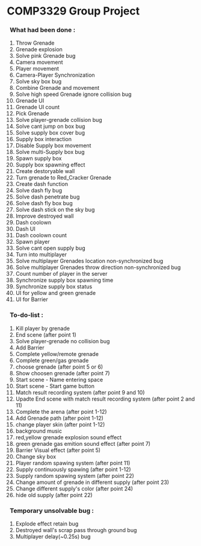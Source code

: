 # COMP3329 Group Project
### &nbsp;&nbsp;What had been done :
1. Throw Grenade 
2. Grenade explosion
3. Solve pink Grenade bug
4. Camera movement
5. Player movement
6. Camera-Player Synchronization
7. Solve sky box bug 
8. Combine Grenade and movement
9. Solve high speed Grenade ignore collision bug
10. Grenade UI
11. Grenade UI count
12. Pick Grenade
13. Solve player-grenade collision bug
14. Solve cant jump on box bug
15. Solve supply box cover bug 
16. Supply box interaction
17. Disable Supply box movement
18. Solve multi-Supply box bug
19. Spawn supply box
20. Supply box spawning effect
21. Create destoryable wall
22. Turn grenade to Red_Cracker Grenade
23. Create dash function
24. Solve dash fly bug
25. Solve dash penetrate bug
26. Solve dash fly box bug
27. Solve dash stick on the sky bug
28. Improve destroyed wall
29. Dash coolown
30. Dash UI
31. Dash coolown count
32. Spawn player
33. Solve cant open supply bug
34. Turn into multiplayer
35. Solve multiplayer Grenades location non-synchronized bug 
36. Solve multiplayer Grenades throw direction non-synchronized bug 
37. Count number of player in the server 
38. Synchronize supply box spawning time
39. Synchronize supply box status
40. UI for yellow and green grenade
41. UI for Barrier
### &nbsp;&nbsp;To-do-list :
1. Kill player by grenade 
2. End scene (after point 1)
3. Solve player-grenade no collision bug
4. Add Barrier
5. Complete yellow/remote grenade
6. Complete green/gas grenade
7. choose grenade (after point 5 or 6)
8. Show choosen grenade (after point 7)
9. Start scene - Name entering space
10. Start scene - Start game button
11. Match result recording system (after point 9 and 10)
12. Upadte End scene with match result recording system (after point 2 and 11)
13. Complete the arena (after point 1-12)
14. Add Grenade path (after point 1-12)
15. change player skin (after point 1-12)
16. background music
17. red,yellow grenade explosion sound effect
18. green grenade gas emition sound effect (after point 7)
19. Barrier Visual effect (after point 5)
20. Change sky box 
21. Player random spawing system (after point 11)
22. Supply continuously spawing (after point 1-12)
23. Supply random spawing system (after point 22)  
24. Change amount of grenade in different supply (after point 23) 
25. Change different supply's color (after point 24)
26. hide old supply (after point 22)
### &nbsp;&nbsp;Temporary unsolvable bug :
1. Explode effect retain bug
2. Destroyed wall's scrap pass through ground bug 
3. Multiplayer delay(~0.25s) bug
